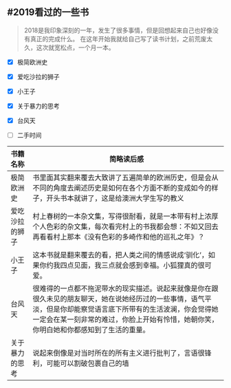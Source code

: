 
#2019看过的一些书
----
>2018是我印象深刻的一年，发生了很多事情，但是回想起来自己也好像没有真正的完成什么。
>在这年开始我就给自己写了读书计划，之前荒废太久，这次就宽松点，一个月一本。


+ [x] 极简欧洲史
+ [x] 爱吃沙拉的狮子
+ [x] 小王子
+ [x] 关于暴力的思考
+ [x] 台风天
+ [ ] 二手时间


|  书籍名称      |  简略读后感  |
| :----------- | -------------|
| 极简欧洲史 | 书里面其实翻来覆去大致讲了五遍简单的欧洲历史，但是会从不同的角度去阐述历史是如何在各个方面不断的变成如今的样子，开头书本就讲了，这是给澳洲大学生写的教义
| 爱吃沙拉的狮子  | 村上春树的一本杂文集，写得很耐看，就是一本带有村上浓厚个人色彩的杂文集，每次看完村上的书我都会想：不如又回去再看看村上那本《没有色彩的多崎作和他的巡礼之年》？
| 小王子 | 这本书就是翻来覆去的看，把人类之间的情感说成‘驯化’，如果你约我四点见面，我三点就会感到幸福。小狐狸真的很可爱。
| 台风天 | 很难得的一点都不拖泥带水的现实描述。说起来就像是你在跟很久未见的朋友聊天，她在说她经历过的一些事情，语气平淡，但是你却能察觉语言底下所带有的生活波澜，你会觉得她一定会在某一刻非常的难过，你脸上开始有怜惜，她朝你笑，你明白她和你都感知到了生活的重量。
|关于暴力的思考| 说起来倒像是对当时所在的所有主义进行批判了，言语很锋利，可能可以割破包裹自己的墙
